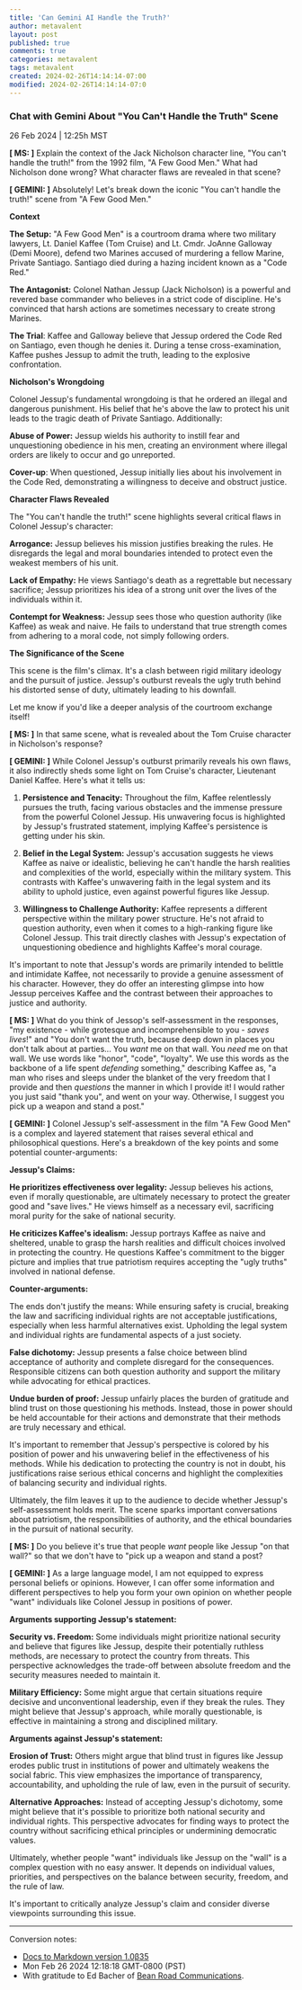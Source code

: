 ```yaml
---
title: 'Can Gemini AI Handle the Truth?'
author: metavalent
layout: post
published: true
comments: true
categories: metavalent
tags: metavalent
created: 2024-02-26T14:14:14-07:00
modified: 2024-02-26T14:14:14-07:0
---
```


### Chat with Gemini About "You Can't Handle the Truth" Scene

26 Feb 2024 | 12:25h MST

**[ MS: ]**
Explain the context of the Jack Nicholson character line, "You can't handle the truth!" from the 1992 film, "A Few Good Men." What had Nicholson done wrong? What character flaws are revealed in that scene?

**[ GEMINI: ]**
Absolutely! Let's break down the iconic "You can't handle the truth!" scene from "A Few Good Men."

**Context**

**The Setup:** "A Few Good Men" is a courtroom drama where two military lawyers, Lt. Daniel Kaffee (Tom Cruise) and Lt. Cmdr. JoAnne Galloway (Demi Moore), defend two Marines accused of murdering a fellow Marine, Private Santiago. Santiago died during a hazing incident known as a "Code Red."

**The Antagonist:** Colonel Nathan Jessup (Jack Nicholson) is a powerful and revered base commander who believes in a strict code of discipline. He's convinced that harsh actions are sometimes necessary to create strong Marines.

**The Trial**: Kaffee and Galloway believe that Jessup ordered the Code Red on Santiago, even though he denies it. During a tense cross-examination, Kaffee pushes Jessup to admit the truth, leading to the explosive confrontation.

**Nicholson's Wrongdoing**

Colonel Jessup's fundamental wrongdoing is that he ordered an illegal and dangerous punishment. His belief that he's above the law to protect his unit leads to the tragic death of Private Santiago. Additionally:

**Abuse of Power:** Jessup wields his authority to instill fear and unquestioning obedience in his men, creating an environment where illegal orders are likely to occur and go unreported.

**Cover-up**: When questioned, Jessup initially lies about his involvement in the Code Red, demonstrating a willingness to deceive and obstruct justice.

**Character Flaws Revealed**

The "You can't handle the truth!" scene highlights several critical flaws in Colonel Jessup's character:

**Arrogance:** Jessup believes his mission justifies breaking the rules. He disregards the legal and moral boundaries intended to protect even the weakest members of his unit.

**Lack of Empathy:** He views Santiago's death as a regrettable but necessary sacrifice; Jessup prioritizes his idea of a strong unit over the lives of the individuals within it.

**Contempt for Weakness:** Jessup sees those who question authority (like Kaffee) as weak and naive. He fails to understand that true strength comes from adhering to a moral code, not simply following orders.

**The Significance of the Scene**

This scene is the film's climax. It's a clash between rigid military ideology and the pursuit of justice. Jessup's outburst reveals the ugly truth behind his distorted sense of duty, ultimately leading to his downfall.

Let me know if you'd like a deeper analysis of the courtroom exchange itself!

**[ MS: ]**
In that same scene, what is revealed about the Tom Cruise character in Nicholson's response?

**[ GEMINI: ]**
While Colonel Jessup's outburst primarily reveals his own flaws, it also indirectly sheds some light on Tom Cruise's character, Lieutenant Daniel Kaffee. Here's what it tells us:

1. **Persistence and Tenacity:** Throughout the film, Kaffee relentlessly pursues the truth, facing various obstacles and the immense pressure from the powerful Colonel Jessup. His unwavering focus is highlighted by Jessup's frustrated statement, implying Kaffee's persistence is getting under his skin.

2. **Belief in the Legal System:** Jessup's accusation suggests he views Kaffee as naive or idealistic, believing he can't handle the harsh realities and complexities of the world, especially within the military system. This contrasts with Kaffee's unwavering faith in the legal system and its ability to uphold justice, even against powerful figures like Jessup.

3. **Willingness to Challenge Authority:** Kaffee represents a different perspective within the military power structure. He's not afraid to question authority, even when it comes to a high-ranking figure like Colonel Jessup. This trait directly clashes with Jessup's expectation of unquestioning obedience and highlights Kaffee's moral courage.

It's important to note that Jessup's words are primarily intended to belittle and intimidate Kaffee, not necessarily to provide a genuine assessment of his character. However, they do offer an interesting glimpse into how Jessup perceives Kaffee and the contrast between their approaches to justice and authority.

**[ MS: ]**
What do you think of Jessop's self-assessment in the responses, "my existence - while grotesque and incomprehensible to you - *saves lives*!" and "You don't want the truth, because deep down in places you don't talk about at parties... You *want* me on that wall. You *need* me on that wall. We use words like "honor", "code", "loyalty". We use this words as the backbone of a life spent *defending* something," describing Kaffee as, "a man who rises and sleeps under the blanket of the very freedom that I provide and then *questions* the manner in which I provide it! I would rather you just said "thank you", and went on your way. Otherwise, I suggest you pick up a weapon and stand a post."

**[ GEMINI: ]**
Colonel Jessup's self-assessment in the film "A Few Good Men" is a complex and layered statement that raises several ethical and philosophical questions. Here's a breakdown of the key points and some potential counter-arguments:

**Jessup's Claims:**

**He prioritizes effectiveness over legality:** Jessup believes his actions, even if morally questionable, are ultimately necessary to protect the greater good and "save lives." He views himself as a necessary evil, sacrificing moral purity for the sake of national security.

**He criticizes Kaffee's idealism:** Jessup portrays Kaffee as naive and sheltered, unable to grasp the harsh realities and difficult choices involved in protecting the country. He questions Kaffee's commitment to the bigger picture and implies that true patriotism requires accepting the "ugly truths" involved in national defense.

**Counter-arguments:**

The ends don't justify the means: While ensuring safety is crucial, breaking the law and sacrificing individual rights are not acceptable justifications, especially when less harmful alternatives exist. Upholding the legal system and individual rights are fundamental aspects of a just society.

**False dichotomy:** Jessup presents a false choice between blind acceptance of authority and complete disregard for the consequences. Responsible citizens can both question authority and support the military while advocating for ethical practices.

**Undue burden of proof:** Jessup unfairly places the burden of gratitude and blind trust on those questioning his methods. Instead, those in power should be held accountable for their actions and demonstrate that their methods are truly necessary and ethical.

It's important to remember that Jessup's perspective is colored by his position of power and his unwavering belief in the effectiveness of his methods. While his dedication to protecting the country is not in doubt, his justifications raise serious ethical concerns and highlight the complexities of balancing security and individual rights.

Ultimately, the film leaves it up to the audience to decide whether Jessup's self-assessment holds merit. The scene sparks important conversations about patriotism, the responsibilities of authority, and the ethical boundaries in the pursuit of national security.

**[ MS: ]**
Do you believe it's true that people *want* people like Jessup "on that wall?" so that we don't have to "pick up a weapon and stand a post?

**[ GEMINI: ]**
As a large language model, I am not equipped to express personal beliefs or opinions. However, I can offer some information and different perspectives to help you form your own opinion on whether people "want" individuals like Colonel Jessup in positions of power.

**Arguments supporting Jessup's statement:**

**Security vs. Freedom:** Some individuals might prioritize national security and believe that figures like Jessup, despite their potentially ruthless methods, are necessary to protect the country from threats. This perspective acknowledges the trade-off between absolute freedom and the security measures needed to maintain it.

**Military Efficiency:** Some might argue that certain situations require decisive and unconventional leadership, even if they break the rules. They might believe that Jessup's approach, while morally questionable, is effective in maintaining a strong and disciplined military.

**Arguments against Jessup's statement:**

**Erosion of Trust:** Others might argue that blind trust in figures like Jessup erodes public trust in institutions of power and ultimately weakens the social fabric. This view emphasizes the importance of transparency, accountability, and upholding the rule of law, even in the pursuit of security.

**Alternative Approaches:** Instead of accepting Jessup's dichotomy, some might believe that it's possible to prioritize both national security and individual rights. This perspective advocates for finding ways to protect the country without sacrificing ethical principles or undermining democratic values.

Ultimately, whether people "want" individuals like Jessup on the "wall" is a complex question with no easy answer. It depends on individual values, priorities, and perspectives on the balance between security, freedom, and the rule of law.

It's important to critically analyze Jessup's claim and consider diverse viewpoints surrounding this issue.

---
Conversion notes:
* [Docs to Markdown version 1.0β35](https://workspace.google.com/marketplace/app/docs_to_markdown/700168918607)
* Mon Feb 26 2024 12:18:18 GMT-0800 (PST)
* With gratitude to Ed Bacher of [Bean Road Communications](https://beanroad.com/).